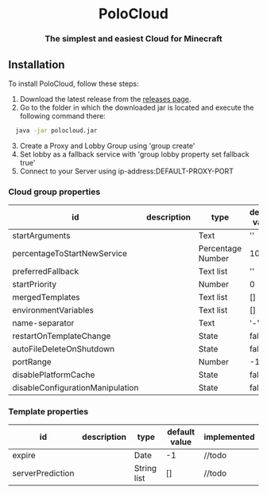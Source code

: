 <h1 align="center">PoloCloud</h1>
<h3 align="center">The simplest and easiest Cloud for Minecraft</h3>

## Installation

To install PoloCloud, follow these steps:

1. Download the latest release from the [releases page](https://github.com/HttpMarco/polocloud/releases/).
2. Go to the folder in which the downloaded jar is located and execute the following command there:
```bash
  java -jar polocloud.jar
```
3. Create a Proxy and Lobby Group using 'group create'
4. Set lobby as a fallback service with 'group lobby property set fallback true'
5. Connect to your Server using ip-address:DEFAULT-PROXY-PORT

### Cloud group properties
| id                               | description | type              | default value  | implemented |
|----------------------------------|-------------|-------------------|----------------|-------------|
| startArguments                   |             | Text              | ''             | //todo      |
| percentageToStartNewService      |             | Percentage Number | 100.0          | //todo      |
| preferredFallback                |             | Text list         | ''             | //todo      |
| startPriority                    |             | Number            | 0              | //todo      |
| mergedTemplates                  |             | Text list         | []             | //todo      |
| environmentVariables             |             | Text list         | []             | //todo      |
| name-separator                   |             | Text              | '-'            | //todo      |
| restartOnTemplateChange          |             | State             | false          | //todo      |
| autoFileDeleteOnShutdown         |             | State             | false          | //todo      |
| portRange                        |             | Number            | -1             | //todo      |
| disablePlatformCache             |             | State             | false          | //todo      |
| disableConfigurationManipulation |             | State             | false          | //todo      |

### Template properties
| id               | description | type        | default value | implemented |
|------------------|-------------|-------------|---------------|-------------|
| expire           |             | Date        | -1            | //todo      |
| serverPrediction |             | String list | []            | //todo      |
